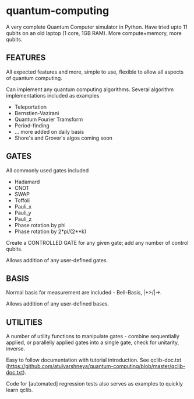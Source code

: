 # quantum-computing

A very complete Quantum Computer simulator in Python. Have tried upto 11 qubits on an old laptop (1 core, 1GB RAM). More compute+memory, more qubits.


FEATURES
-------------------
All expected features and more, simple to use, flexible to allow all aspects of quantum computing.

Can implement any quantum computing algorithms.
Several algorithm implementations included as examples
* Teleportation
* Bernstien-Vazirani
* Quantum Fourier Tramsform
* Period-finding
* ... more added on daily basis
* Shore's and Grover's algos coming soon


GATES
-------------------
All commonly used gates included 
* Hadamard
* CNOT
* SWAP
* Toffoli
* Pauli_x
* Pauli_y
* Pauli_z
* Phase rotation by phi
* Phase rotation by 2*pi/(2**k)

Create a CONTROLLED GATE for any given gate; add any number of control qubits.

Allows addition of any user-defined gates.

BASIS
-------------------
Normal basis for measurement are included - Bell-Basis, |+>/|->.

Allows addition of any user-defined bases.

UTILITIES
-------------------
A number of utility functions to manipulate gates - combine sequentially applied, or parallelly applied gates into a single gate, check for unitarity, inverse.

Easy to follow documentation with tutorial introduction. See qclib-doc.txt (https://github.com/atulvarshneya/quantum-computing/blob/master/qclib-doc.txt).

Code for [automated] regression tests also serves as examples to quickly learn qclib.
